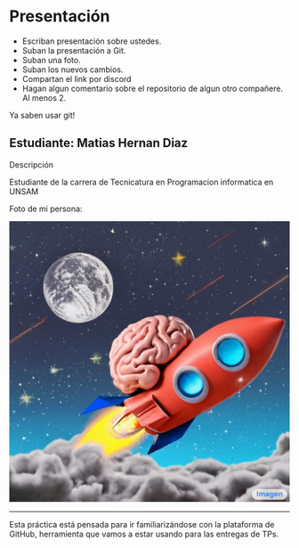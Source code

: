# Presentación

- Escriban presentación sobre ustedes.
- Suban la presentación a Git.
- Suban una foto.
- Suban los nuevos cambios.
- Compartan el link por discord
- Hagan algun comentario sobre el repositorio de algun otro compañere. Al menos 2.

Ya saben usar git!


## Estudiante: Matias Hernan Diaz

Descripción

Estudiante de la carrera de Tecnicatura en Programacion informatica en UNSAM

Foto de mi persona:

![d](https://github.com/algo1unsam/presentaciontp0-MatiasHernanDiaz/blob/main/a-brain-riding-a-rocketship.jpg)



------

Esta práctica está pensada para ir familiarizándose con la plataforma de GitHub, herramienta que vamos a estar usando para las entregas de TPs.

